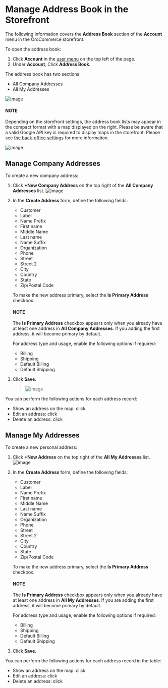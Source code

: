 <a id="frontstore-guide-address"></a>

<a id="frontstore-guide-address-overview"></a>

# Manage Address Book in the Storefront

The following information covers the **Address Book** section of the **Account** menu in the OroCommerce storefront.

<!-- begin -->

To open the address book:

1. Click **Account** in the [user menu](../../getting-started/general-layout.md#frontstore-guide-navigation-user-menu) on the top left of the page.
2. Under **Account**, Click **Address Book**.

The address book has two sections:

* All Company Addresses
* All My Addresses

![image](user/img/storefront/profile/MyProfileAddressBooks.png)

#### NOTE
Depending on the storefront settings, the address book lists may appear in the compact format with a map displayed on the right. Please be aware that a valid Google API key is required to display maps in the storefront. Please see [the back-office settings](../../../back-office/system/configuration/system/integrations/google-settings/google-integration.md#system-configuration-integrations-google) for more information.

![image](user/img/storefront/profile/address_book_compact.png)

<a id="frontstore-guide-address-book-manage"></a>

<a id="frontstore-guide-company-address"></a>

## Manage Company Addresses

To create a new company address:

1. Click **+New Company Address** on the top right of the **All Company Addresses** list.
   ![image](user/img/storefront/profile/MyProfileNewCompanyAddress.png)
2. In the **Create Address** form, define the following fields:
   * Customer
   * Label
   * Name Prefix
   * First name
   * Middle Name
   * Last name
   * Name Suffix
   * Organization
   * Phone
   * Street
   * Street 2
   * City
   * Country
   * State
   * Zip/Postal Code

   To make the new address primary, select the **Is Primary Address** checkbox.

   #### NOTE
   The **Is Primary Address** checkbox appears only when you already have at least one address in **All Company Addresses**. If you adding the first address, it will become primary by default.

   For address type and usage, enable the following options if required:
   * Billing
   * Shipping
   * Default Billing
   * Default Shipping
3. Click **Save**.
   > ![image](user/img/storefront/profile/MyProfileNewCompanyAddressForm.png)

You can perform the following actions for each address record:

* Show an address on the map: click <i class="far fa-map" aria-hidden="true"></i>
* Edit an address: click <i class="fas fa-pencil-alt" aria-hidden="true"></i>
* Delete an address: click <i class="fas fa-trash-alt" aria-hidden="true"></i>

## Manage My Addresses

To create a new personal address:

1. Click **+New Address** on the top right of the **All My Addresses** list.
   ![image](user/img/storefront/profile/MyProfileMyAddress.png)

1. In the **Create Address** form, define the following fields:
   * Customer
   * Label
   * Name Prefix
   * First name
   * Middle Name
   * Last name
   * Name Suffix
   * Organization
   * Phone
   * Street
   * Street 2
   * City
   * Country
   * State
   * Zip/Postal Code

   To make the new address primary, select the **Is Primary Address** checkbox.

   #### NOTE
   The **Is Primary Address** checkbox appears only when you already have at least one address in **All My Addresses**. If you are adding the first address, it will become primary by default.

   For address type and usage, enable the following options if required:
   * Billing
   * Shipping
   * Default Billing
   * Default Shipping

1. Click **Save**.

You can perform the following actions for each address record in the table:

* Show an address on the map: click <i class="far fa-map" aria-hidden="true"></i>
* Edit an address: click <i class="fas fa-pencil-alt" aria-hidden="true"></i>
* Delete an address: click <i class="fas fa-trash-alt" aria-hidden="true"></i>

<!-- fa-bars = fa-navicon -->
<!-- Ic Tiles is used as Set As Default in saved views, and as tiles in display layout options -->
<!-- IcPencil refers to Rename in Commerce and Inline Editing in CRM -->
<!-- Check mark in the square. -->
<!-- SortDesc is also used as drop-down arrow -->
<!-- finish -->
